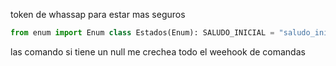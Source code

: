 
token de whassap para estar mas seguros

```python
from enum import Enum class Estados(Enum): SALUDO_INICIAL = "saludo_inicial" ESPERANDO_CONFIRMACION = "esperando_confirmacion" ESPERANDO_NOMBRE = "esperando_nombre" ESPERANDO_DIRECCION = "esperando_direccion" CONFIRMANDO_DIRECCION = "confirmando_direccion"
```



las comando si tiene un null me crechea todo el weehook de comandas






